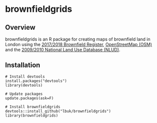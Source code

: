 # brownfieldgrids

## Overview
brownfieldgrids is an R package for creating maps of brownfield land in London using the [2017/2018 Brownfield Register](https://www.gov.uk/guidance/brownfield-land-registers), [OpenStreetMap (OSM)](https://www.openstreetmap.org/) and the [2009/2010 National Land Use Database (NLUD)](https://data.london.gov.uk/dataset/london-brownfield-sites-review).

## Installation
```
# Install devtools
install.packages("devtools")
library(devtools)

# Update packages
update.packages(ask=F)

# Install brownfieldgrids
devtools::install_github("lbuk/brownfieldgrids")
library(brownfieldgrids)
```
